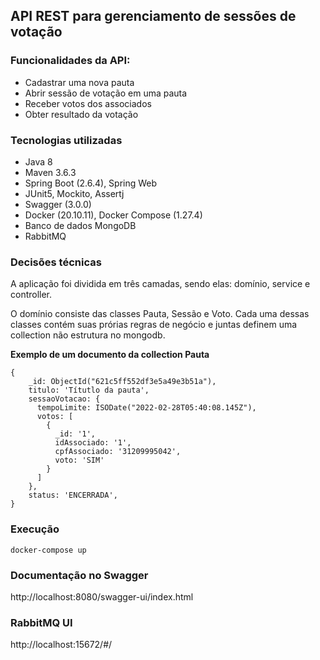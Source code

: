 ## API REST para gerenciamento de sessões de votação

### Funcionalidades da API:

 - Cadastrar uma nova pauta
 - Abrir sessão de votação em uma pauta
 - Receber votos dos associados
 - Obter resultado da votação

### Tecnologias utilizadas
  - Java 8
  - Maven 3.6.3
  - Spring Boot (2.6.4), Spring Web
  - JUnit5, Mockito, Assertj
  - Swagger (3.0.0)
  - Docker (20.10.11), Docker Compose (1.27.4)
  - Banco de dados MongoDB
  - RabbitMQ

### Decisões técnicas

A aplicação foi dividida em três camadas, sendo elas: domínio, service e controller.

O domínio consiste das classes Pauta, Sessão e Voto. Cada uma dessas classes contém suas prórias regras de negócio e juntas definem uma collection não estrutura no mongodb.

**Exemplo de um documento da collection Pauta**
```
{
    _id: ObjectId("621c5ff552df3e5a49e3b51a"),
    titulo: 'Títutlo da pauta',
    sessaoVotacao: {
      tempoLimite: ISODate("2022-02-28T05:40:08.145Z"),
      votos: [
        {
          _id: '1',
          idAssociado: '1',
          cpfAssociado: '31209995042',
          voto: 'SIM'
        }
      ]
    },
    status: 'ENCERRADA',
}
```


### Execução

```
docker-compose up

```

### Documentação no Swagger

http://localhost:8080/swagger-ui/index.html

### RabbitMQ UI

http://localhost:15672/#/



